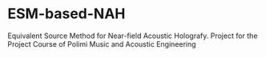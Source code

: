 # ESM-based-NAH
Equivalent Source Method for Near-field Acoustic Holografy. Project for the Project Course of Polimi Music and Acoustic Engineering
